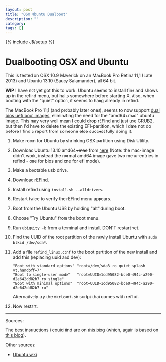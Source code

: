 ```yaml
---
layout: post
title: "OSX Ubuntu Dualboot"
description: ""
category: 
tags: []
---
```

{% include JB/setup %}

Dualbooting OSX and Ubuntu
==========================

This is tested on OSX 10.9 Maverick on an MacBook Pro Retina 11,1 (Late 2013)
and Ubuntu 13.10 (Saucy Salamander), all 64 bit.

**WIP** I have not yet got this to work.
Ubuntu seems to install fine and shows up in the refind menu,
but halts somewhere before starting X.
Also, when booting with the "quiet" option,
it seems to hang already in refind.

The MacBook Pro 11,1 (and probably later ones),
seems to now support [dual bios uefi boot images](http://askubuntu.com/a/40480),
eliminating the need for the "amd64+mac" ubuntu image.
This may very well mean I could drop rEFInd and just use GRUB2,
but then I'd have to delete the existing EFI-partition,
which I dare not do before I find a report from someone else successfully doing it.

1. Make room for Ubuntu by shrinking OSX partition using Disk Utility.
2. Download Ubuntu 13.10 amd64~~+mac~~ from [here](http://releases.ubuntu.com/saucy/)
  (Note: the mac-image didn't work, instead the normal amd64 image gave two menu-entries in refind - one for bios and one for efi mode).
3. Make a bootable usb drive.
4. Download [rEFInd](http://www.rodsbooks.com/refind/installing.html).
5. Install refind using `install.sh --alldrivers`.
6. Restart twice to verify the rEFInd menu appears.
7. Boot from the Ubuntu USB by holding "alt" during boot.
8. Choose "Try Ubuntu" from the boot menu.
9. Run `ubiquity -b` from a terminal and install. DON'T restart yet.
10. Find the UUID of the root partition of the newly install Ubuntu with `sudo blkid /dev/sda*`.
11. Add a file `refind_linux.conf` to the boot partition of the new install and add this (replacing uuid and dev):

        "Boot with standard options" "root=/dev/sda3 ro quiet splash vt.handoff=7"  
        "Boot to single-user mode"   "root=UUID=1cd95082-bce0-494c-a290-d2e642dd82b7 ro single"  
        "Boot with minimal options"  "root=UUID=1cd95082-bce0-494c-a290-d2e642dd82b7 ro"  

    Alternatively try the `mkrlconf.sh` script that comes with refind.
12. Now restart.

- - -
Sources:

The best instructions I could find are on
[this blog](http://blog.kylebarlow.com/2013/05/installing-ubuntu-1304-raring-ringtail.html)
(which, again is based on
[this blog](http://randomtutor.blogspot.no/2013/02/installing-ubuntu-1304-on-retina.html)).

Other sources:

 - [Ubuntu wiki](https://help.ubuntu.com/community/UEFIBooting)




